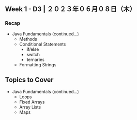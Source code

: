 ## **Week 1** - D3 |  ２０２３年０６月０８日（木）

### Recap
- Java Fundamentals (continued...)
    - Methods
    - Conditional Statements
        - if/else
        - switch
        - ternaries
    - Formatting Strings

## Topics to Cover
- Java Fundamentals (continued...)
    - Loops
    - Fixed Arrays
    - Array Lists
    - Maps

